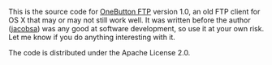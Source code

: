 This is the source code for [OneButton FTP][obftp] version 1.0, an old FTP
client for OS X that may or may not still work well. It was written before the
author ([jacobsa][]) was any good at software development, so use it at your own
risk. Let me know if you do anything interesting with it.

The code is distributed under the Apache License 2.0.

[obftp]: http://onebutton.org/
[jacobsa]: https://github.com/jacobsa
